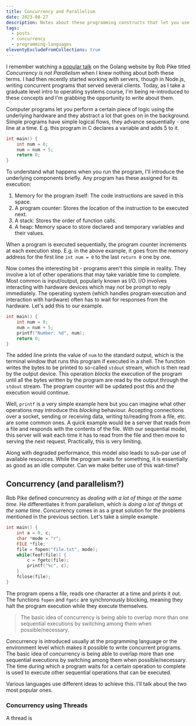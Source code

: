 ```yaml
---
title: Concurrency and Parallelism
date: 2023-08-27
description: Notes about these programming constructs that let you use resources to the maximum
tags:
  - posts
  - concurrency
  - programming-languages
eleventyExcludeFromCollections: true
---
```


I remember watching a [popular talk](https://go.dev/blog/waza-talk) on the Golang website by Rob Pike titled _Concurrency is not Parallelism_ when I knew nothing about both these terms. I had then recently started working with servers, though in Node.js, writing concurrent programs that served several clients. Today, as I take a graduate level intro to operating systems course, I'm being re-introduced to these concepts and I'm grabbing the opportunity to write about them.

Computer programs let you perform a certain piece of logic using the underlying hardware and they abstract a lot that goes on in the background. Simple programs have simple logical flows, they advance sequentially - one line at a time. E.g. this program in C declares a variable and adds 5 to it.

```c
int main() {
	int num = 0;
	num = num + 5;
	return 0;
}
```

To understand what happens when you run the program, I'll introduce the underlying components briefly. Any program has these assigned for its execution:

1. Memory for the program itself: The code instructions are saved in this space.
2. A program counter: Stores the location of the instruction to be executed next.
3. A stack: Stores the order of function calls.
4. A heap: Memory space to store declared and temporary variables and their values.

When a program is executed sequentially, the program counter increments at each execution step. E.g. in the above example, it goes from the memory address for the first line `int num = 0` to the last `return 0` one by one.

Now comes the interesting bit - programs aren't this simple in reality. They involve a lot of other operations that may take variable time to complete. Most common is input/output, popularly known as I/O. I/O involves interacting with hardware devices which may not be prompt to reply immediately. The operating system (which handles program execution and interaction with hardware) often has to wait for responses from the hardware. Let's add this to our example.

```c
int main() {
	int num = 0;
	num = num + 5;
	printf("Number: %d", num);
	return 0;
}
```

The added line prints the value of `num` to the standard output, which is the terminal window that runs this program if executed in a shell. The function writes the bytes to be printed to so-called `stdout` stream, which is then read by the output device. This operation _blocks_ the execution of the program until all the bytes written by the program are read by the output through the `stdout` stream. The program counter will be updated post this and the execution would continue.

Well, `printf` is a very simple example here but you can imagine what other operations may introduce this _blocking_ behaviour. Accepting connections over a socket, sending or receiving data, writing to/reading from a file, etc. are some common ones. A quick example would be a server that reads from a file and responds with the contents of the file. With our sequential model, this server will wait each time it has to read from the file and then move to serving the next request. Practically, this is very limiting.

Along with degraded performance, this model also leads to sub-par use of available resources. While the program waits for something, it is essentially as good as an idle computer. Can we make better use of this wait-time?

## Concurrency (and parallelism?)

Rob Pike defined concurrency as _dealing with a lot of things at the same time_. He differentiates it from parallelism, which is _doing a lot of things at the same time_. Concurrency comes in as a great solution for the problems mentioned in the previous section. Let's take a simple example.

```c
int main() {
	int a = 0, c;
	char *mode = "r";
	FILE *file;
	file = fopen("file.txt", mode);
	while(feof(file)) {
		c = fgetc(file);
		printf("%c", c);
	}
	fclose(file);
}
```

The program opens a file, reads one character at a time and prints it out. The functions `fopen` and `fgetc` are synchronously blocking, meaning they halt the program execution while they execute themselves.

> The basic idea of concurrency is being able to overlap more than one sequential executions by switching among them when possible/necessary.

Concurrency is introduced usually at the programming language or the environment level which makes it possible to write concurrent programs. The basic idea of concurrency is being able to overlap more than one sequential executions by switching among them when possible/necessary. The time during which a program waits for a certain operation to complete is used to execute other sequential operations that can be executed.

Various languages use different ideas to achieve this. I'll talk about the two most popular ones.

### Concurrency using Threads

A thread is
